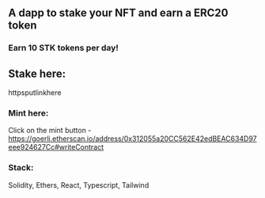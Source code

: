 ## A dapp to stake your NFT and earn a ERC20 token

### Earn 10 STK tokens per day!

## Stake here:

httpsputlinkhere

### Mint here:

Click on the mint button -
https://goerli.etherscan.io/address/0x312055a20CC562E42edBEAC634D97eee924627Cc#writeContract

### Stack:

Solidity, Ethers, React, Typescript, Tailwind
